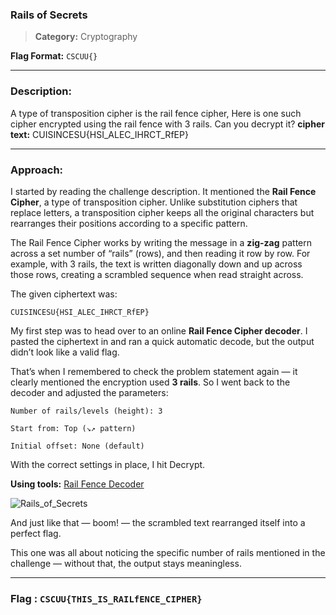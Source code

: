### Rails of Secrets
>**Category:** Cryptography

**Flag Format:** ``CSCUU{}``

---

### Description:

A type of transposition cipher is the rail fence cipher, Here is one such cipher encrypted using the rail fence with 3 rails. Can you decrypt it? 
**cipher text:** CUISINCESU{HSI_ALEC_IHRCT_RfEP}

---

### Approach:


I started by reading the challenge description. It mentioned the **Rail Fence Cipher**, a type of transposition cipher. Unlike substitution ciphers that replace letters, a transposition cipher keeps all the original characters but rearranges their positions according to a specific pattern.

The Rail Fence Cipher works by writing the message in a **zig-zag** pattern across a set number of “rails” (rows), and then reading it row by row. For example, with 3 rails, the text is written diagonally down and up across those rows, creating a scrambled sequence when read straight across.

The given ciphertext was:


```CUISINCESU{HSI_ALEC_IHRCT_RfEP}```

My first step was to head over to an online **Rail Fence Cipher decoder**. I pasted the ciphertext in and ran a quick automatic decode, but the output didn’t look like a valid flag.

That’s when I remembered to check the problem statement again — it clearly mentioned the encryption used **3 rails**. So I went back to the decoder and adjusted the parameters:

    Number of rails/levels (height): 3

    Start from: Top (↘↗ pattern)

    Initial offset: None (default)

With the correct settings in place, I hit Decrypt.


**Using tools:** [Rail Fence Decoder](https://www.dcode.fr/rail-fence-cipher)

![Rails_of_Secrets](../Image_Folder/Rails_of_Secrets.jpg)


And just like that — boom! — the scrambled text rearranged itself into a perfect flag.

This one was all about noticing the specific number of rails mentioned in the challenge — without that, the output stays meaningless.


---

### **Flag** : ```CSCUU{THIS_IS_RAILfENCE_CIPHER}```
